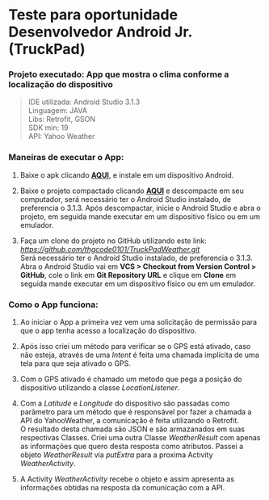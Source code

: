 # Teste para oportunidade Desenvolvedor Android Jr. (TruckPad) #

### Projeto executado: App que mostra o clima conforme a localização do dispositivo ###

>IDE utilizada: Android Studio 3.1.3  
>Linguagem: JAVA  
>Libs: Retrofit, GSON  
>SDK min: 19  
>API: Yahoo Weather  

### Maneiras de executar o App:

1. Baixe o apk clicando [**AQUI**](https://drive.google.com/open?id=1eZeQFOH5KzUTe910BQvQW1OVzpwDiMkz), e instale em um dispositivo Android.

2. Baixe o projeto compactado clicando [**AQUI**](https://drive.google.com/open?id=1wwNRlrSGFlEgR_A1U3cKYvH8zztrx0J6) e descompacte em seu computador, será necessário ter o Android Studio instalado, de preferencia o 3.1.3.
Após descompactar, inicie o Android Studio e abra o projeto, em seguida mande executar em um dispositivo físico ou em um emulador.

3. Faça um clone do projeto no GitHub utilizando este link: *https://github.com/thgcode0101/TruckPadWeather.git*  
Será necessário ter o Android Studio instalado, de preferencia o 3.1.3.
Abra o Android Studio vai em **VCS > Checkout from Version Control > GitHub**, cole o link em **Git Repository URL** e clique em **Clone**
em seguida mande executar em um dispositivo físico ou em um emulador.


### Como o App funciona:

1. Ao iniciar o App a primeira vez vem uma solicitação de permissão para que o app tenha acesso a localização do dispositivo.

2. Após isso criei um método para verificar se o GPS está ativado, caso não esteja, através de uma *Intent* é feita uma  chamada implícita de uma tela para que seja   ativado o GPS.

3. Com o GPS ativado é chamado um metodo que pega a posição do dispositivo utilizando a classe *LocationListener*. 

4. Com a *Latitude* e *Longitude* do dispositivo são passadas como parâmetro para um método que é responsável por fazer a chamada a API do YahooWeather, a comunicação é feita utilizando o Retrofit.  
O resultado desta chamada são JSON e são armazanados em suas respectivas Classes. Criei uma outra Classe *WeatherResult* com apenas as informações que quero desta resposta como atributos. Passei a objeto *WeatherResult* via *putExtra* para a proxima Activity *WeatherActivity*.

5. A Activity *WeatherActivity* recebe o objeto e assim apresenta as informações obtidas na resposta da comunicação com a API.




